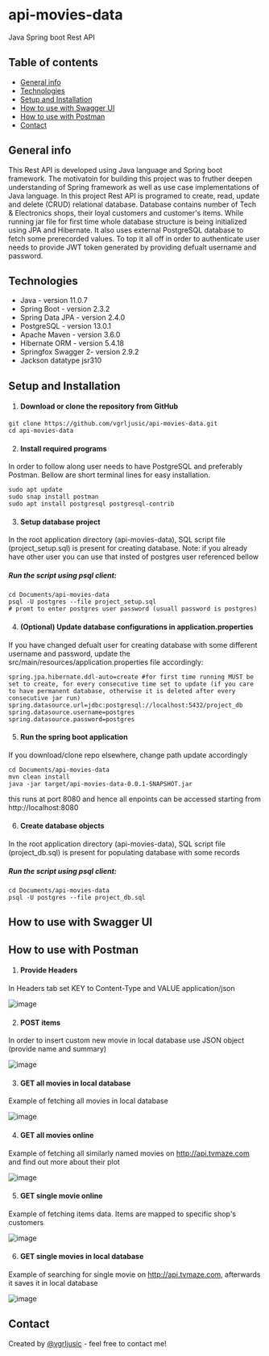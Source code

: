 # api-movies-data
Java Spring boot Rest API 

## Table of contents
* [General info](#general-info)
* [Technologies](#technologies)
* [Setup and Installation](#setup-and-installation)
* [How to use with Swagger UI](#how-to-use-with-Swagger-UI)
* [How to use with Postman](#how-to-use-with-Postman)
* [Contact](#contact)

## General info
This Rest API is developed using Java language and Spring boot framework. The motivatoin for building this project was to fruther deepen understanding of Spring framework as well as use case implementations of Java language. In this project Rest API is programed to create, read, update and delete (CRUD) relational database. Database contains number of Tech & Electronics shops, their loyal customers and customer's items. While running jar file for first time whole database structure is being initialized using JPA and Hibernate. It also uses external PostgreSQL database to fetch some prerecorded values. To top it all off in order to authenticate user needs to provide JWT token generated by providing defualt username and password.

## Technologies
* Java - version 11.0.7
* Spring Boot - version 2.3.2
* Spring Data JPA - version 2.4.0
* PostgreSQL - version 13.0.1
* Apache Maven - version 3.6.0
* Hibernate ORM - version 5.4.18
* Springfox Swagger 2- version 2.9.2
* Jackson datatype jsr310

## Setup and Installation

1. #### Download or clone the repository from GitHub

```
git clone https://github.com/vgrljusic/api-movies-data.git
cd api-movies-data
```

2. #### Install required programs

In order to follow along user needs to have PostgreSQL and preferably Postman. Bellow are short terminal lines for easy installation.
```
sudo apt update
sudo snap install postman
sudo apt install postgresql postgresql-contrib
```

3. #### Setup database project

In the root application directory (api-movies-data), SQL script file (project_setup.sql) is present for creating database. Note: if you already have other user you can use that insted of postgres user referenced bellow

##### Run the script using psql client: 

```
cd Documents/api-movies-data
psql -U postgres --file project_setup.sql
# promt to enter postgres user password (usuall password is postgres)
```

4. #### (Optional) Update database configurations in application.properties

If you have changed defualt user for creating database with some different username and password, update the src/main/resources/application.properties file accordingly:

```
spring.jpa.hibernate.ddl-auto=create #for first time running MUST be set to create, for every consecutive time set to update (if you care to have permanent database, otherwise it is deleted after every consecutive jar run)
spring.datasource.url=jdbc:postgresql://localhost:5432/project_db
spring.datasource.username=postgres
spring.datasource.password=postgres

```

5. #### Run the spring boot application

If you download/clone repo elsewhere, change path update accordingly

```
cd Documents/api-movies-data
mvn clean install
java -jar target/api-movies-data-0.0.1-SNAPSHOT.jar
```

this runs at port 8080 and hence all enpoints can be accessed starting from http://localhost:8080

6. #### Create database objects

In the root application directory (api-movies-data), SQL script file (project_db.sql) is present for populating database with some records

##### Run the script using psql client: 

```
cd Documents/api-movies-data
psql -U postgres --file project_db.sql
```

## How to use with Swagger UI


## How to use with Postman


1. #### Provide Headers

In Headers tab set KEY to Content-Type and VALUE application/json

![image](https://user-images.githubusercontent.com/52451893/104134226-9aa38f00-5388-11eb-8786-b5ade1411f51.png)


2. #### POST items

In order to insert custom new movie in local database use JSON object (provide name and summary)

![image](https://user-images.githubusercontent.com/52451893/104134388-78f6d780-5389-11eb-9a03-22ed46dfa7f7.png)

3. #### GET all movies in local database

Example of fetching all movies in local database

![image](https://user-images.githubusercontent.com/52451893/104134432-bc514600-5389-11eb-8cd4-851123dc5778.png)


4. #### GET all movies online

Example of fetching all similarly named movies on http://api.tvmaze.com and find out more about their plot

![image](https://user-images.githubusercontent.com/52451893/104134474-fd495a80-5389-11eb-832e-2424d37778e6.png)


5. #### GET single movie online

Example of fetching items data. Items are mapped to specific shop's customers 

![image](https://user-images.githubusercontent.com/52451893/104134555-a001d900-538a-11eb-9d35-98d0adab750f.png)

6. #### GET single movies in local database

Example of searching for single movie on http://api.tvmaze.com, afterwards it saves it in local database

![image](https://user-images.githubusercontent.com/52451893/104134588-d8091c00-538a-11eb-8c2a-0cf0bbaae3ce.png)



## Contact
Created by [@vgrljusic](https://www.linkedin.com/in/vgrljusic/) - feel free to contact me!
